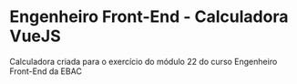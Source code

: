# Engenheiro Front-End - Calculadora VueJS
Calculadora criada para o exercício do módulo 22 do curso Engenheiro Front-End da EBAC
